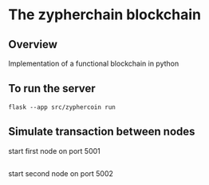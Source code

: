 # The zypherchain blockchain 

## Overview
Implementation of a functional blockchain in python

## To run the server
```
flask --app src/zyphercoin run
```

## Simulate transaction between nodes
start first node on port 5001

```

```
start second node on port 5002

```

```


